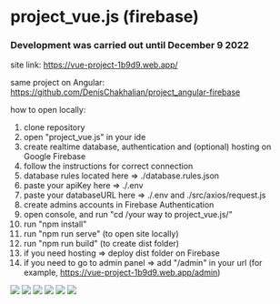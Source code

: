 # project_vue.js (firebase)

### Development was carried out until December 9 2022

site link: https://vue-project-1b9d9.web.app/

same project on Angular: https://github.com/DenisChakhalian/project_angular-firebase

how to open locally:
1. clone repository
2. open "project_vue.js" in your ide
3. create realtime database, authentication and (optional) hosting on Google Firebase
4. follow the instructions for correct connection
5. database rules located here => ./database.rules.json
6. paste your apiKey here => ./.env
7. paste your databaseURL here => ./.env and ./src/axios/request.js
8. create admins accounts in Firebase Authentication
9. open console, and run "cd /your way to project_vue.js/"
10. run "npm install"
11. run "npm run serve" (to open site locally)
12. run "npm run build" (to create dist folder)
13. if you need hosting => deploy dist folder on Firebase
14. if you need to go to admin panel => add "/admin" in your url (for example, https://vue-project-1b9d9.web.app/admin)

<img src="https://cdn.discordapp.com/attachments/427079543472390147/1086356983420026930/image.png">
<img src="https://cdn.discordapp.com/attachments/427079543472390147/1086357034032701440/image.png">
<img src="https://cdn.discordapp.com/attachments/427079543472390147/1086357143361437707/image.png">
<img src="https://cdn.discordapp.com/attachments/427079543472390147/1086357190366994493/image.png">
<img src="https://cdn.discordapp.com/attachments/427079543472390147/1086357614562123776/image.png">
<img src="https://cdn.discordapp.com/attachments/427079543472390147/1086357560078127294/image.png">
